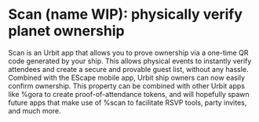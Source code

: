 #  Scan (name WIP): physically verify planet ownership

Scan is an Urbit app that allows you to prove ownership via a one-time QR code generated by your ship. This allows physical events to instantly verify attendees and create a secure and provable guest list, without any hassle. Combined with the EScape mobile app, Urbit ship owners can now easily confirm ownership. This property can be combined with other Urbit apps like %gora to create proof-of-attendance tokens, and will hopefully spawn future apps that make use of %scan to facilitate RSVP tools, party invites, and much more.
